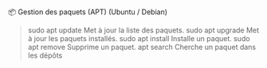 📦 Gestion des paquets (APT) (Ubuntu / Debian)


> sudo apt update	Met à jour la liste des paquets.
  sudo apt upgrade	Met à jour les paquets installés.
  sudo apt install <package>	Installe un paquet.
  sudo apt remove <package>	Supprime un paquet.
> apt search <terme>	Cherche un paquet dans les dépôts
